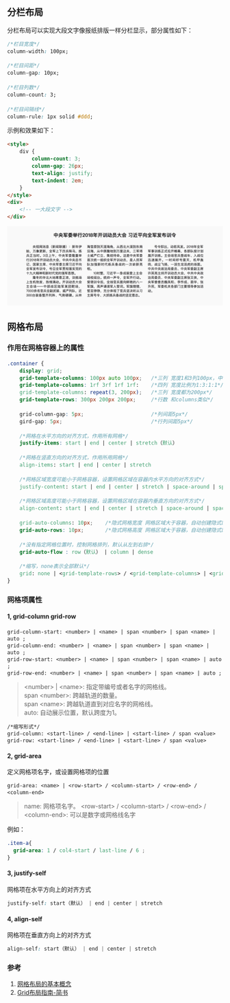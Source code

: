 ## 分栏布局

分栏布局可以实现大段文字像报纸排版一样分栏显示，部分属性如下：

```css
/*栏目宽度*/
column-width: 100px;

/*栏目间距*/
column-gap: 10px;

/*栏目列数*/
column-count: 3;

/*栏目间隔线*/
column-rule: 1px solid #ddd;
```

示例和效果如下：

```html
<style>
    div { 
        column-count: 3; 
        column-gap: 26px; 
        text-align: justify; 
        text-indent: 2em;
    }
</style>
<div>
    <!-- 一大段文字 -->
</div>
```

![分栏布局](img/column_grid.png)

## 网格布局

### 作用在网格容器上的属性 


```css
.container {
    display: grid;
    grid-template-columns: 100px auto 100px;   /*三列 宽度1和3列100px，中间自适应*/
    grid-template-columns: 1rf 3rf 1rf 1rf:    /*四列 宽度比例为1:3:1:1*/
    grid-template-columns: repeat(3, 200px);   /*三列 宽度都为200px*/
    grid-template-rows: 300px 200px 200px;     /*行数 和columns类似*/
    
    grid-column-gap: 5px;                      /*列间距5px*/
    gird-gap: 5px;                             /*行列间距5px*/
    
    /*网格在水平方向的对齐方式，作用所有网格*/
    justify-items: start | end | center | stretch（默认）
    
    /*网格在竖直方向的对齐方式，作用所用网格*/
    align-items: start | end | center | stretch
    
    /*网格区域宽度可能小于网格容器，设置网格区域在容器内水平方向的对齐方式*/
    justify-content: start | end | center | stretch | space-around | space-between | space-evenly
    
    /*网格区域高度可能小于网格容器，设置网格区域在容器内垂直方向的对齐方式*/
    align-content: start | end | center | stretch | space-around | space-between | space-evenly
    
    grid-auto-columns: 10px;    /*隐式网格宽度 网格区域大于容器，自动创建隐式网格*/
    grid-auto-rows: 10px;       /*隐式网格高度 网格区域大于容器，自动创建隐式网格*/
    
    /*没有指定网格位置时，控制网格排列，默认从左到右排*/
    grid-auto-flow : row（默认） | column | dense
    
    /*缩写，none表示全部默认*/
    grid: none | <grid-template-rows> / <grid-template-columns> | <grid-auto-flow> [<grid-auto-rows> [ / <grid-auto-columns>] ];
}

```

### 网格项属性

#### 1, grid-column grid-row

```
grid-column-start: <number> | <name> | span <number> | span <name> | auto ;    
grid-column-end: <number> | <name> | span <number> | span <name> | auto ;    
grid-row-start: <number> | <name> | span <number> | span <name> | auto ;    
grid-row-end: <number> | <name> | span <number> | span <name> | auto ;  
```  

> \<number> | \<name>: 指定带编号或者名字的网格线。    
> span \<number\>: 跨越轨道的数量。    
span \<name>: 跨越轨道直到对应名字的网格线。    
auto: 自动展示位置，默认跨度为1。 

```
/*缩写形式*/
grid-column: <start-line> / <end-line> | <start-line> / span <value>
grid-row: <start-line> / <end-line> | <start-line> / span <value>
```   

#### 2, grid-area

定义网格项名字，或设置网格项的位置

```
grid-area: <name> | <row-start> / <column-start> / <row-end> / <column-end>
```

> name: 网格项名字。
\<row-start> / \<column-start> / \<row-end> / \<column-end>: 可以是数字或网格线名字

例如：

```css
.item-a{
  grid-area: 1 / col4-start / last-line / 6 ;
}
```

#### 3, justify-self

网格项在水平方向上的对齐方式

```css
justify-self: start（默认） | end | center | stretch
```

#### 4, align-self

网格项在垂直方向上的对齐方式

```css
align-self: start（默认） | end | center | stretch
```

### 参考

1. [网格布局的基本概念](https://developer.mozilla.org/zh-CN/docs/Web/CSS/CSS_Grid_Layout/Basic_Concepts_of_Grid_Layout)
2. [Grid布局指南-简书](https://www.jianshu.com/p/d183265a8dad)








